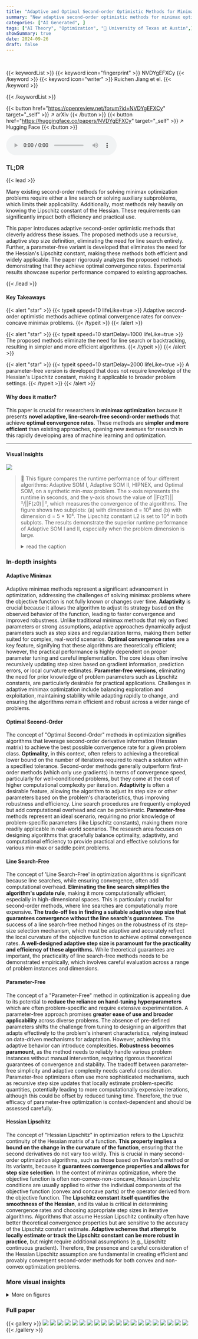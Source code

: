 ```yaml
---
title: "Adaptive and Optimal Second-order Optimistic Methods for Minimax Optimization"
summary: "New adaptive second-order optimistic methods for minimax optimization achieve optimal convergence without line search, simplifying updates and improving efficiency."
categories: ["AI Generated", ]
tags: ["AI Theory", "Optimization", "🏢 University of Texas at Austin",]
showSummary: true
date: 2024-09-26
draft: false
---
```


<br>

{{< keywordList >}}
{{< keyword icon="fingerprint" >}} NVDYgEFXCy {{< /keyword >}}
{{< keyword icon="writer" >}} Ruichen Jiang et el. {{< /keyword >}}
 
{{< /keywordList >}}

{{< button href="https://openreview.net/forum?id=NVDYgEFXCy" target="_self" >}}
↗ arXiv
{{< /button >}}
{{< button href="https://huggingface.co/papers/NVDYgEFXCy" target="_self" >}}
↗ Hugging Face
{{< /button >}}



<audio controls>
    <source src="https://ai-paper-reviewer.com/NVDYgEFXCy/podcast.wav" type="audio/wav">
    Your browser does not support the audio element.
</audio>


### TL;DR


{{< lead >}}

Many existing second-order methods for solving minimax optimization problems require either a line search or solving auxiliary subproblems, which limits their applicability.  Additionally, most methods rely heavily on knowing the Lipschitz constant of the Hessian. These requirements can significantly impact both efficiency and practical use. 

This paper introduces adaptive second-order optimistic methods that cleverly address these issues. The proposed methods use a recursive, adaptive step size definition, eliminating the need for line search entirely.  Further, a parameter-free variant is developed that eliminates the need for the Hessian's Lipschitz constant, making these methods both efficient and widely applicable.  The paper rigorously analyzes the proposed methods demonstrating that they achieve optimal convergence rates.  Experimental results showcase superior performance compared to existing approaches.

{{< /lead >}}


#### Key Takeaways

{{< alert "star" >}}
{{< typeit speed=10 lifeLike=true >}} Adaptive second-order optimistic methods achieve optimal convergence rates for convex-concave minimax problems. {{< /typeit >}}
{{< /alert >}}

{{< alert "star" >}}
{{< typeit speed=10 startDelay=1000 lifeLike=true >}} The proposed methods eliminate the need for line search or backtracking, resulting in simpler and more efficient algorithms. {{< /typeit >}}
{{< /alert >}}

{{< alert "star" >}}
{{< typeit speed=10 startDelay=2000 lifeLike=true >}} A parameter-free version is developed that does not require knowledge of the Hessian's Lipschitz constant, making it applicable to broader problem settings. {{< /typeit >}}
{{< /alert >}}

#### Why does it matter?
This paper is crucial for researchers in **minimax optimization** because it presents **novel adaptive, line-search-free second-order methods** that achieve **optimal convergence rates**. These methods are **simpler and more efficient** than existing approaches, opening new avenues for research in this rapidly developing area of machine learning and optimization.

------
#### Visual Insights



![](https://ai-paper-reviewer.com/NVDYgEFXCy/figures_9_1.jpg)

> 🔼 This figure compares the runtime performance of four different algorithms: Adaptive SOM I, Adaptive SOM II, HIPNEX, and Optimal SOM, on a synthetic min-max problem.  The x-axis represents the runtime in seconds, and the y-axis shows the value of ||F(zT)||²/||F(z0)||², which measures the convergence of the algorithms. The figure shows two subplots: (a) with dimension d = 10⁵ and (b) with dimension d = 5 * 10⁵.  The Lipschitz constant L2 is set to 10⁴ in both subplots.  The results demonstrate the superior runtime performance of Adaptive SOM I and II, especially when the problem dimension is large.
> <details>
> <summary>read the caption</summary>
> Figure 1: Synthetic min-max problem: Runtimes under large dimension regime with L2 = 104.
> </details>







### In-depth insights


#### Adaptive Minimax
Adaptive minimax methods represent a significant advancement in optimization, addressing the challenges of solving minimax problems where the objective function is not fully known or changes over time.  **Adaptivity** is crucial because it allows the algorithm to adjust its strategy based on the observed behavior of the function, leading to faster convergence and improved robustness.  Unlike traditional minimax methods that rely on fixed parameters or strong assumptions, adaptive approaches dynamically adjust parameters such as step sizes and regularization terms, making them better suited for complex, real-world scenarios.  **Optimal convergence rates** are a key feature, signifying that these algorithms are theoretically efficient; however, the practical performance is highly dependent on proper parameter tuning and careful implementation.  The core ideas often involve recursively updating step sizes based on gradient information, prediction errors, or local curvature estimates.  **Parameter-free versions**, eliminating the need for prior knowledge of problem parameters such as Lipschitz constants, are particularly desirable for practical applications.  Challenges in adaptive minimax optimization include balancing exploration and exploitation, maintaining stability while adapting rapidly to change, and ensuring the algorithms remain efficient and robust across a wider range of problems.

#### Optimal Second-Order
The concept of "Optimal Second-Order" methods in optimization signifies algorithms that leverage second-order derivative information (Hessian matrix) to achieve the best possible convergence rate for a given problem class.  **Optimality**, in this context, often refers to achieving a theoretical lower bound on the number of iterations required to reach a solution within a specified tolerance.  Second-order methods generally outperform first-order methods (which only use gradients) in terms of convergence speed, particularly for well-conditioned problems, but they come at the cost of higher computational complexity per iteration.  **Adaptivity** is often a desirable feature, allowing the algorithm to adjust its step size or other parameters based on the problem's characteristics, thus improving robustness and efficiency. Line search procedures are frequently employed but add computational overhead and can be problematic.  **Parameter-free** methods represent an ideal scenario, requiring no prior knowledge of problem-specific parameters (like Lipschitz constants), making them more readily applicable in real-world scenarios. The research area focuses on designing algorithms that gracefully balance optimality, adaptivity, and computational efficiency to provide practical and effective solutions for various min-max or saddle point problems.

#### Line Search-Free
The concept of 'Line Search-Free' in optimization algorithms is significant because line searches, while ensuring convergence, often add computational overhead.  **Eliminating the line search simplifies the algorithm's update rule**, making it more computationally efficient, especially in high-dimensional spaces. This is particularly crucial for second-order methods, where line searches are computationally more expensive.  **The trade-off lies in finding a suitable adaptive step size that guarantees convergence without the line search's guarantees.**  The success of a line search-free method hinges on the robustness of its step-size selection mechanism, which must be adaptive and accurately reflect the local curvature of the objective function to achieve optimal convergence rates.  **A well-designed adaptive step size is paramount for the practicality and efficiency of these algorithms.** While theoretical guarantees are important, the practicality of line search-free methods needs to be demonstrated empirically, which involves careful evaluation across a range of problem instances and dimensions.

#### Parameter-Free
The concept of a "Parameter-Free" method in optimization is appealing due to its potential to **reduce the reliance on hand-tuning hyperparameters** which are often problem-specific and require extensive experimentation.  A parameter-free approach promises **greater ease of use and broader applicability** across diverse problems.  The absence of pre-defined parameters shifts the challenge from tuning to designing an algorithm that adapts effectively to the problem's inherent characteristics, relying instead on data-driven mechanisms for adaptation.  However, achieving this adaptive behavior can introduce complexities.  **Robustness becomes paramount**, as the method needs to reliably handle various problem instances without manual intervention, requiring rigorous theoretical guarantees of convergence and stability. The tradeoff between parameter-free simplicity and adaptive complexity needs careful consideration.   Parameter-free optimizers often use more sophisticated mechanisms, such as recursive step size updates that locally estimate problem-specific quantities, potentially leading to more computationally expensive iterations, although this could be offset by reduced tuning time. Therefore, the true efficacy of parameter-free optimization is context-dependent and should be assessed carefully.

#### Hessian Lipschitz
The concept of "Hessian Lipschitz" in optimization refers to the Lipschitz continuity of the Hessian matrix of a function.  **This property implies a bound on the change in the curvature of the function**, ensuring that the second derivatives do not vary too wildly. This is crucial in many second-order optimization algorithms, such as those based on Newton's method or its variants, because it **guarantees convergence properties and allows for step size selection**. In the context of minimax optimization, where the objective function is often non-convex-non-concave,  Hessian Lipschitz conditions are usually applied to either the individual components of the objective function (convex and concave parts) or the operator derived from the objective function.  The **Lipschitz constant itself quantifies the smoothness of the Hessian**, and its value is critical in determining convergence rates and choosing appropriate step sizes in iterative algorithms. Algorithms that assume Hessian Lipschitz continuity often have better theoretical convergence properties but are sensitive to the accuracy of the Lipschitz constant estimate.  **Adaptive schemes that attempt to locally estimate or track the Lipschitz constant can be more robust in practice**, but might require additional assumptions (e.g., Lipschitz continuous gradient). Therefore, the presence and careful consideration of the Hessian Lipschitz assumption are fundamental in creating efficient and provably convergent second-order methods for both convex and non-convex optimization problems.


### More visual insights

<details>
<summary>More on figures
</summary>


![](https://ai-paper-reviewer.com/NVDYgEFXCy/figures_9_2.jpg)

> 🔼 This figure compares the runtime of Adaptive SOM I, Adaptive SOM II, HIPNEX, and Optimal SOM for solving a synthetic min-max problem under different problem dimensions (d = 10^5 and d = 5 * 10^5). The Lipschitz constant of the Hessian is set to L2 = 10^4. The figure demonstrates that both Adaptive SOM algorithms significantly outperform HIPNEX and Optimal SOM in terms of runtime, particularly when the problem dimension is large (d = 5 * 10^5).
> <details>
> <summary>read the caption</summary>
> Figure 1: Synthetic min-max problem: Runtimes under large dimension regime with L2 = 104.
> </details>



![](https://ai-paper-reviewer.com/NVDYgEFXCy/figures_24_1.jpg)

> 🔼 This figure compares the runtimes of five different algorithms for solving a synthetic min-max problem. The algorithms are Adaptive SOM I, Adaptive SOM II, HIPNEX, Optimal SOM, and a baseline method. The x-axis represents the runtime in seconds, and the y-axis represents the value of ||F(zT)||2/||F(z0)||2. The figure shows that Adaptive SOM I and Adaptive SOM II are significantly faster than the other algorithms, especially when the dimension of the problem is large (d = 5 * 10^5). This demonstrates the efficiency of the proposed adaptive second-order optimistic methods.
> <details>
> <summary>read the caption</summary>
> Figure 1: Synthetic min-max problem: Runtimes under large dimension regime with L2 = 104.
> </details>



![](https://ai-paper-reviewer.com/NVDYgEFXCy/figures_24_2.jpg)

> 🔼 The figure shows the runtime comparison of different second-order methods (Adaptive SOM I, Adaptive SOM II, HIPNEX, Optimal SOM) for solving a synthetic min-max problem with dimension d = 10^5 and d = 5 * 10^5.  The Lipschitz constant L2 is set to 10^4. Adaptive SOM I and II are the proposed methods in the paper; HIPNEX represents the homotopy inexact proximal-Newton extragradient method, and Optimal SOM is the second-order optimistic method with line search. The plot demonstrates that the proposed methods significantly outperform the competing methods in terms of runtime, particularly in the high-dimensional case.
> <details>
> <summary>read the caption</summary>
> Figure 1: Synthetic min-max problem: Runtimes under large dimension regime with L2 = 104.
> </details>



![](https://ai-paper-reviewer.com/NVDYgEFXCy/figures_25_1.jpg)

> 🔼 This figure presents additional plots of the convergence comparison with respect to runtime for the synthetic min-max problem. It expands on Figure 1 by providing a more detailed view of the performance of the different algorithms across various dimensions and Lipschitz constants. The plots show the convergence of the algorithms, highlighting the efficiency of the proposed Adaptive SOM I and II methods compared to the Optimal SOM and HIPNEX methods.
> <details>
> <summary>read the caption</summary>
> Figure 5: Synthetic min-max problem: additional plots for the convergence comparison with respect to runtime.
> </details>



![](https://ai-paper-reviewer.com/NVDYgEFXCy/figures_25_2.jpg)

> 🔼 The figure compares the performance of the parameter-free method (Option II) for different initializations of λ0 in solving the min-max problem in Section 7 with dimension d=102. The results show the robustness of the method to the choice of initial λ0, with consistent performance across different values of λ0. A heuristic strategy is also used for initialization, and it is shown to be competitive and works well across different settings.
> <details>
> <summary>read the caption</summary>
> Figure 6: Runtime comparison for the parameter-free method (Option (II)) for solving the min-max problem in Section 7 (d = 102) with different initialization of λ0.
> </details>



</details>






### Full paper

{{< gallery >}}
<img src="https://ai-paper-reviewer.com/NVDYgEFXCy/1.png" class="grid-w50 md:grid-w33 xl:grid-w25" />
<img src="https://ai-paper-reviewer.com/NVDYgEFXCy/2.png" class="grid-w50 md:grid-w33 xl:grid-w25" />
<img src="https://ai-paper-reviewer.com/NVDYgEFXCy/3.png" class="grid-w50 md:grid-w33 xl:grid-w25" />
<img src="https://ai-paper-reviewer.com/NVDYgEFXCy/4.png" class="grid-w50 md:grid-w33 xl:grid-w25" />
<img src="https://ai-paper-reviewer.com/NVDYgEFXCy/5.png" class="grid-w50 md:grid-w33 xl:grid-w25" />
<img src="https://ai-paper-reviewer.com/NVDYgEFXCy/6.png" class="grid-w50 md:grid-w33 xl:grid-w25" />
<img src="https://ai-paper-reviewer.com/NVDYgEFXCy/7.png" class="grid-w50 md:grid-w33 xl:grid-w25" />
<img src="https://ai-paper-reviewer.com/NVDYgEFXCy/8.png" class="grid-w50 md:grid-w33 xl:grid-w25" />
<img src="https://ai-paper-reviewer.com/NVDYgEFXCy/9.png" class="grid-w50 md:grid-w33 xl:grid-w25" />
<img src="https://ai-paper-reviewer.com/NVDYgEFXCy/10.png" class="grid-w50 md:grid-w33 xl:grid-w25" />
<img src="https://ai-paper-reviewer.com/NVDYgEFXCy/11.png" class="grid-w50 md:grid-w33 xl:grid-w25" />
<img src="https://ai-paper-reviewer.com/NVDYgEFXCy/12.png" class="grid-w50 md:grid-w33 xl:grid-w25" />
<img src="https://ai-paper-reviewer.com/NVDYgEFXCy/13.png" class="grid-w50 md:grid-w33 xl:grid-w25" />
<img src="https://ai-paper-reviewer.com/NVDYgEFXCy/14.png" class="grid-w50 md:grid-w33 xl:grid-w25" />
<img src="https://ai-paper-reviewer.com/NVDYgEFXCy/15.png" class="grid-w50 md:grid-w33 xl:grid-w25" />
<img src="https://ai-paper-reviewer.com/NVDYgEFXCy/16.png" class="grid-w50 md:grid-w33 xl:grid-w25" />
<img src="https://ai-paper-reviewer.com/NVDYgEFXCy/17.png" class="grid-w50 md:grid-w33 xl:grid-w25" />
<img src="https://ai-paper-reviewer.com/NVDYgEFXCy/18.png" class="grid-w50 md:grid-w33 xl:grid-w25" />
<img src="https://ai-paper-reviewer.com/NVDYgEFXCy/19.png" class="grid-w50 md:grid-w33 xl:grid-w25" />
<img src="https://ai-paper-reviewer.com/NVDYgEFXCy/20.png" class="grid-w50 md:grid-w33 xl:grid-w25" />
{{< /gallery >}}